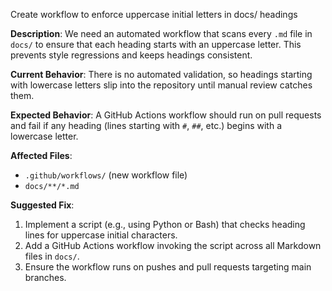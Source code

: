 Create workflow to enforce uppercase initial letters in docs/ headings

**Description**: We need an automated workflow that scans every `.md` file in `docs/` to ensure that each heading starts with an uppercase letter. This prevents style regressions and keeps headings consistent.

**Current Behavior**: There is no automated validation, so headings starting with lowercase letters slip into the repository until manual review catches them.

**Expected Behavior**: A GitHub Actions workflow should run on pull requests and fail if any heading (lines starting with `#`, `##`, etc.) begins with a lowercase letter.

**Affected Files**:
- `.github/workflows/` (new workflow file)
- `docs/**/*.md`

**Suggested Fix**:
1. Implement a script (e.g., using Python or Bash) that checks heading lines for uppercase initial characters.
2. Add a GitHub Actions workflow invoking the script across all Markdown files in `docs/`.
3. Ensure the workflow runs on pushes and pull requests targeting main branches.

